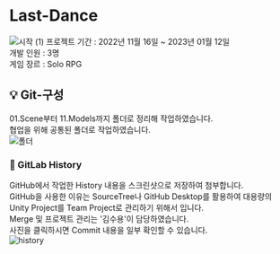 # Last-Dance
![시작 (1)](https://user-images.githubusercontent.com/108743218/227779416-408c9000-ec9d-47e4-a2a9-d41be69c6725.png)
프로젝트 기간 : 2022년 11월 16일 ~ 2023년 01월 12일   
개발 인원 : 3명   
게임 장르 : Solo RPG

## 💡 Git-구성
 01.Scene부터 11.Models까지 폴더로 정리해 작업하였습니다.   
 협업을 위해 공통된 폴더로 작업하였습니다.   
![폴더](https://user-images.githubusercontent.com/108743218/227779712-70491ad4-f1be-47c4-856c-c091d0e603ce.png)

### 📘 GitLab History
GitHub에서 작업한 History 내용을 스크린샷으로 저장하여 첨부합니다.   
GitHub을 사용한 이유는 SourceTree나 GitHub Desktop를 활용하여 대용량의 Unity Project를 Team Project로 관리하기 위해서 입니다.   
Merge 및 프로젝트 관리는 '김수용'이 담당하였습니다.   
사진을 클릭하시면 Commit 내용을 일부 확인할 수 있습니다.   
![history](https://user-images.githubusercontent.com/108743218/227781381-85676878-b00e-49fb-81b3-d8d64b32ddbb.png)

